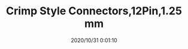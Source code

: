 ﻿---
layout: post 
title: Crimp Style Connectors,12Pin,1.25 mm
tags: 
categories: housing-terminal
overview: Pitch, 125, SZN Style
series: FN125
part_number: 3-SZN-125
thumb_img: static/202010/451-thumb-20201031080339.jpg
small_img: static/202010/451-20201031080339.jpg
date: 2020/10/31 0:01:10
---



